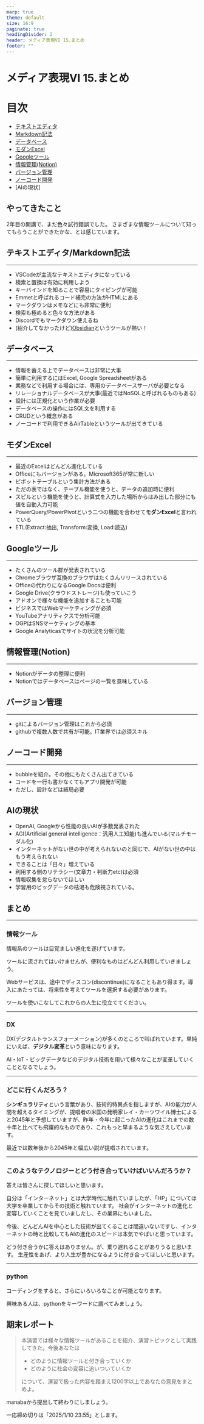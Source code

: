 ```yaml
---
marp: true
theme: default
size: 16:9
paginate: true
headingDivider: 2
header: メディア表現VI 15.まとめ
footer: ""
---
```


# メディア表現VI 15.まとめ<!-- omit in toc -->

# 目次<!-- omit in toc -->

- [テキストエディタ](#テキストエディタ)
- [Markdown記法](#markdown記法)
- [データベース](#データベース)
- [モダンExcel](#モダンexcel)
- [Googleツール](#googleツール)
- [情報管理(Notion)](#情報管理notion)
- [バージョン管理](#バージョン管理)
- [ノーコード開発](#ノーコード開発)
- [AIの現状]


## やってきたこと
2年目の開講で、まだ色々試行錯誤でした。
さまざまな情報ツールについて知ってもらうことができたかな、とは感じています。

## テキストエディタ/Markdown記法

---
- VSCodeが主流なテキストエディタになっている
- 検索と置換は有効に利用しよう
- キーバインドを知ることで容易にタイピングが可能
- Emmetと呼ばれるコード補完の方法がHTMLにある
- マークダウンはメモなどにも非常に便利
- 検索も極めると色々な方法がある
- Discordでもマークダウン使えるね
- (紹介してなかったけど)[Obsidian](https://obsidian.md/)というツールが熱い！


## データベース
---
- 情報を蓄える上でデータベースは非常に大事
- 簡単に利用するにはExcel, Google Spreadsheetがある
- 業務などで利用する場合には、専用のデータベースサーバが必要となる
- リレーショナルデータベースが大事(最近ではNoSQLと呼ばれるものもある)
- 設計には正規化という作業が必要
- データベースの操作にはSQL文を利用する
- CRUDという概念がある
- ノーコードで利用できるAirTableというツールが出てきている

## モダンExcel

---
- 最近のExcelはどんどん進化している
- Officeにもバージョンがある。Microsoft365が常に新しい
- ピボットテーブルという集計方法がある
- ただの表ではなく、テーブル機能を使うと、データの追加時に便利
- スピルという機能を使うと、計算式を入力した場所からはみ出した部分にも値を自動入力可能
- PowerQuery/PowerPivotという二つの機能を合わせて**モダンExcel**と言われている
- ETL(Extract:抽出, Transform:変換, Load:読込)

## Googleツール
---
- たくさんのツール群が発表されている
- Chromeブラウザ互換のブラウザはたくさんリリースされている
- Officeの代わりになるGoogle Docsは便利
- Google Drive(クラウドストレージ)も使っていこう
- アドオンで様々な機能を追加することも可能
- ビジネスではWebマーケティングが必須
- YouTubeアナリティクスで分析可能
- OGPはSNSマーケティングの基本
- Google Analyticasでサイトの状況を分析可能


## 情報管理(Notion)
---
- Notionがデータの整理に便利
- Notionではデータベースはページの一覧を意味している

## バージョン管理
---
- gitによるバージョン管理はこれから必須
- githubで複数人数で共有が可能。IT業界では必須スキル

## ノーコード開発
---
- bubbleを紹介。その他にもたくさん出てきている
- コードを一行も書かなくてもアプリ開発が可能
- ただし、設計などは結局必要

## AIの現状
- OpenAI, Googleから性能の良いAIが多数発表された
- AGI(Artificial general intelligence：汎用人工知能)も進んでいる(マルチモーダル化)
- インターネットがない世の中が考えられないのと同じで、AIがない世の中はもう考えられない
- できることは「日々」増えている
- 利用する側のリテラシー(文章力・判断力etc)は必須
- 情報収集を怠らないでほしい
- 学習用のビッグデータの枯渇も危険視されている。


## まとめ

---
### 情報ツール
情報系のツールは目覚ましい進化を遂げています。

ツールに流されてはいけませんが、便利なものはどんどん利用していきましょう。

Webサービスは、途中でディスコン(discontinue)になることもあり得ます。導入にあたっては、将来性を考えてツールを選択する必要があります。

ツールを使いこなしてこれからの人生に役立ててください。

---
### DX
DX(デジタルトランスフォーメーション)が多くのところで叫ばれています。単純にいえば、**デジタル変革**という意味になります。

AI・IoT・ビッグデータなどのデジタル技術を用いて様々なことが変革していくこととなるでしょう。


---
### どこに行くんだろう？
**シンギュラリティ**という言葉があり、技術的特異点を指しますが、AIの能力が人間を超えるタイミングが、提唱者の米国の発明家レイ・カーツワイル博士によると2045年と予想していますが、昨年・今年に起こったAIの進化はこれまでの数十年と比べても飛躍的なものであり、これもっと早まるような気さえしています。

最近では数年後から2045年と幅広い説が提唱されています。

---
### このようなテクノロジーとどう付き合っていけばいいんだろうか？
答えは皆さんに探してほしいと思います。

自分は「インターネット」とは大学時代に触れていましたが、「HP」については大学を卒業してからその技術と触れています。
社会がインターネットの進化と変容していくことを見ていましたし、その業界にもいました。

今後、どんどんAIを中心とした技術が出てくることは間違いないですし、インターネットの時と比較してもAIの進化のスピードは本気でやばいと思っています。

どう付き合うかに答えはありません。が、乗り遅れることがありうると思います。
生産性をあげ、より人生が豊かになるように付き合ってほしいと思います。



---
### python
コーディングをすると、さらにいろいろなことが可能となります。

興味ある人は、pythonをキーワードに調べてみましょう。


## 期末レポート
> 本演習では様々な情報ツールがあることを紹介、演習トピックとして実践してきた。今後あなたは
>
> - どのように情報ツールと付き合っていくか
> - どのように社会の変容に追いついていくか
> 
> について、演習で扱った内容を踏まえ1200字以上であなたの意見をまとめよ。

manabaから提出して終わりにしましょう。

一応締め切りは「2025/1/10 23:55」とします。
